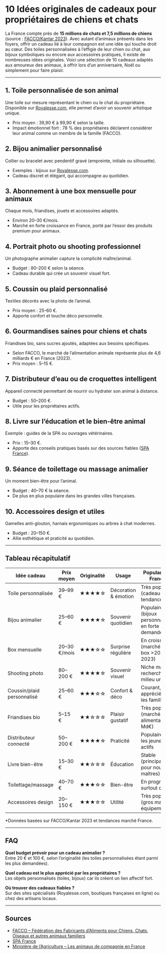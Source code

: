 # 10 Idées originales de cadeaux pour propriétaires de chiens et chats  

La France compte près de **15 millions de chats et 7,5 millions de chiens** (source : [FACCO/Kantar 2023](https://www.facco.fr/chiffres)). Avec autant d’animaux présents dans les foyers, offrir un cadeau lié à leur compagnon est une idée qui touche droit au cœur. Des toiles personnalisées à l’effigie de leur chien ou chat, aux bijoux symboliques ou encore aux accessoires pratiques, il existe de nombreuses idées originales. Voici une sélection de 10 cadeaux adaptés aux amoureux des animaux, à offrir lors d’un anniversaire, Noël ou simplement pour faire plaisir.  

---

## 1. Toile personnalisée de son animal  
Une toile sur mesure représentant le chien ou le chat du propriétaire. Disponible sur [Royalesse.com](https://royalesse.com), elle permet d’avoir un souvenir artistique unique.  
- Prix moyen : 39,90 € à 99,90 € selon la taille.  
- Impact émotionnel fort : 78 % des propriétaires déclarent considérer leur animal comme un membre de la famille (FACCO).  

## 2. Bijou animalier personnalisé  
Collier ou bracelet avec pendentif gravé (empreinte, initiale ou silhouette).  
- Exemples : bijoux sur [Royalesse.com](https://royalesse.com).  
- Cadeau discret et élégant, qui accompagne au quotidien.  

## 3. Abonnement à une box mensuelle pour animaux  
Chaque mois, friandises, jouets et accessoires adaptés.  
- Environ 20–30 €/mois.  
- Marché en forte croissance en France, porté par l’essor des produits premium pour animaux.  

## 4. Portrait photo ou shooting professionnel  
Un photographe animalier capture la complicité maître/animal.  
- Budget : 80–200 € selon la séance.  
- Cadeau durable qui crée un souvenir visuel fort.  

## 5. Coussin ou plaid personnalisé  
Textiles décorés avec la photo de l’animal.  
- Prix moyen : 25–60 €.  
- Apporte confort et touche déco personnelle.  

## 6. Gourmandises saines pour chiens et chats  
Friandises bio, sans sucres ajoutés, adaptées aux besoins spécifiques.  
- Selon FACCO, le marché de l’alimentation animale représente plus de 4,6 milliards € en France (2023).  
- Prix moyen : 5–15 €.  

## 7. Distributeur d’eau ou de croquettes intelligent  
Appareil connecté permettant de nourrir ou hydrater son animal à distance.  
- Budget : 50–200 €.  
- Utile pour les propriétaires actifs.  

## 8. Livre sur l’éducation et le bien-être animal  
Exemple : guides de la SPA ou ouvrages vétérinaires.  
- Prix : 15–30 €.  
- Apporte des conseils pratiques basés sur des sources fiables ([SPA France](https://www.la-spa.fr)).  

## 9. Séance de toilettage ou massage animalier  
Un moment bien-être pour l’animal.  
- Budget : 40–70 € la séance.  
- De plus en plus populaire dans les grandes villes françaises.  

## 10. Accessoires design et utiles  
Gamelles anti-glouton, harnais ergonomiques ou arbres à chat modernes.  
- Budget : 20–150 €.  
- Allie esthétique et praticité au quotidien.  

---

## Tableau récapitulatif  

| Idée cadeau              | Prix moyen     | Originalité | Usage                 | Popularité en France* |
|---------------------------|----------------|-------------|-----------------------|-----------------------|
| Toile personnalisée       | 39–99 €        | ★★★★☆       | Décoration & émotion  | Très populaire (cadeau tendance) |
| Bijou animalier           | 25–60 €        | ★★★★☆       | Souvenir quotidien    | Populaire (bijoux personnalisés en forte demande) |
| Box mensuelle             | 20–30 €/mois   | ★★★☆☆       | Surprise régulière    | En croissance (marché des box >20 M€ en 2023) |
| Shooting photo            | 80–200 €       | ★★★★☆       | Souvenir visuel       | Niche mais recherchée en milieu urbain |
| Coussin/plaid personnalisé| 25–60 €        | ★★★☆☆       | Confort & déco        | Courant, apprécié par les familles |
| Friandises bio            | 5–15 €         | ★★☆☆☆       | Plaisir gustatif      | Très populaire (marché alimentaire 4,6 Md€) |
| Distributeur connecté     | 50–200 €       | ★★★★☆       | Praticité             | Populaire chez les jeunes actifs |
| Livre bien-être           | 15–30 €        | ★★☆☆☆       | Éducation             | Stable (principalement pour nouveaux maîtres) |
| Toilettage/massage        | 40–70 €        | ★★★☆☆       | Bien-être             | En progression, surtout chiens |
| Accessoires design        | 20–150 €       | ★★★☆☆       | Utilité               | Très populaire (gros marché équipement) |

\*Données basées sur FACCO/Kantar 2023 et tendances marché France.  

---

## FAQ  

**Quel budget prévoir pour un cadeau animalier ?**  
Entre 20 € et 100 €, selon l’originalité (les toiles personnalisées étant parmi les plus demandées).  

**Quel cadeau est le plus apprécié par les propriétaires ?**  
Les objets personnalisés (toiles, bijoux) car ils créent un lien affectif fort.  

**Où trouver des cadeaux fiables ?**  
Sur des sites spécialisés (Royalesse.com, boutiques françaises en ligne) ou chez des artisans locaux.  

---

## Sources  
- [FACCO – Fédération des Fabricants d’Aliments pour Chiens, Chats, Oiseaux et autres animaux familiers](https://www.facco.fr/chiffres)  
- [SPA France](https://www.la-spa.fr)  
- [Ministère de l’Agriculture – Les animaux de compagnie en France](https://agriculture.gouv.fr)  
